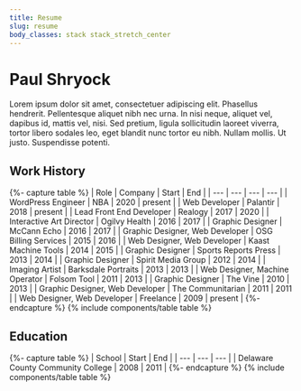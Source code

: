 ```yaml
---
title: Resume
slug: resume
body_classes: stack stack_stretch_center
---
```

# Paul Shryock

Lorem ipsum dolor sit amet, consectetuer adipiscing elit. Phasellus hendrerit. Pellentesque aliquet nibh nec urna. In nisi neque, aliquet vel, dapibus id, mattis vel, nisi. Sed pretium, ligula sollicitudin laoreet viverra, tortor libero sodales leo, eget blandit nunc tortor eu nibh. Nullam mollis. Ut justo. Suspendisse potenti.

## Work History
{%- capture table %}
| Role                            | Company              | Start | End     |
| ---                             | ---                  | ---   | ---     |
| WordPress Engineer              | NBA                  | 2020  | present |
| Web Developer                   | Palantir             | 2018  | present |
| Lead Front End Developer        | Realogy              | 2017  | 2020    |
| Interactive Art Director        | Ogilvy Health        | 2016  | 2017    |
| Graphic Designer                | McCann Echo          | 2016  | 2017    |
| Graphic Designer, Web Developer | OSG Billing Services | 2015  | 2016    |
| Web Designer, Web Developer     | Kaast Machine Tools  | 2014  | 2015    |
| Graphic Designer                | Sports Reports Press | 2013  | 2014    |
| Graphic Designer                | Spirit Media Group   | 2012  | 2014    |
| Imaging Artist                  | Barksdale Portraits  | 2013  | 2013    |
| Web Designer, Machine Operator  | Folsom Tool          | 2011  | 2013    |
| Graphic Designer                | The Vine             | 2010  | 2013    |
| Graphic Designer, Web Developer | The Communitarian    | 2011  | 2011    |
| Web Designer, Web Developer     | Freelance            | 2009  | present |
{%- endcapture %}
{% include components/table table %}

## Education
{%- capture table %}
| School                            | Start | End  |
| ---                               | ---   | ---  |
| Delaware County Community College | 2008  | 2011 |
{%- endcapture %}
{% include components/table table %}
